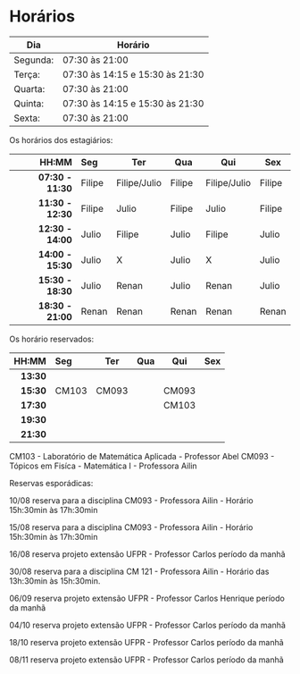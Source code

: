 # Horários

Dia      | Horário
-------- | -------
Segunda: | 07:30 às 21:00
Terça:   | 07:30 às 14:15 e 15:30 às 21:30
Quarta:  | 07:30 às 21:00
Quinta:  | 07:30 às 14:15 e 15:30 às 21:30
Sexta:   | 07:30 às 21:00

Os horários dos estagiários:


HH:MM | Seg | Ter | Qua | Qui | Sex
--: | :--- | --- | --- | --- | ---
**07:30 - 11:30** |  Filipe  |  Filipe/Julio  |  Filipe  | Filipe/Julio | Filipe  
**11:30 - 12:30** | Filipe | Julio | Filipe | Julio | Filipe
**12:30 - 14:00** | Julio | Filipe | Julio | Filipe | Julio
**14:00 - 15:30** | Julio |    X     | Julio |    X     | Julio   
**15:30 - 18:30** | Julio | Renan | Julio | Renan | Julio    
**18:30 - 21:00** | Renan | Renan | Renan | Renan | Renan 

Os horário reservados:


 HH:MM     |  Seg  |  Ter  |  Qua  |  Qui  | Sex
  --:      | :---  |  ---  |  ---  |  ---  | ---
 **13:30** |       |       |       |       | 
 **15:30** | CM103 | CM093 |       | CM093 |  
 **17:30** |       |       |       | CM103 | 
 **19:30** |       |       |       |       | 
 **21:30** |       |       |       |       | 

CM103 -  Laboratório de Matemática Aplicada - Professor Abel
CM093 - Tópicos em Fisíca - Matemática I - Professora Ailin

Reservas esporádicas:

10/08 reserva para a disciplina CM093 - Professora Ailin - Horário 15h:30min às 17h:30min 

15/08 reserva para a disciplina CM093 - Professora Ailin - Horário 15h:30min às 17h:30min 

16/08 reserva projeto extensão UFPR - Professor Carlos período da manhã

30/08 reserva para a disciplina CM 121 - Professora Ailin - Horário das 13h:30min às 15h:30min.

06/09 reserva projeto extensão UFPR - Professor Carlos Henrique período da manhã

04/10 reserva projeto extensão UFPR - Professor Carlos período da manhã

18/10 reserva projeto extensão UFPR - Professor Carlos período da manhã

08/11 reserva projeto extensão UFPR - Professor Carlos período da manhã

